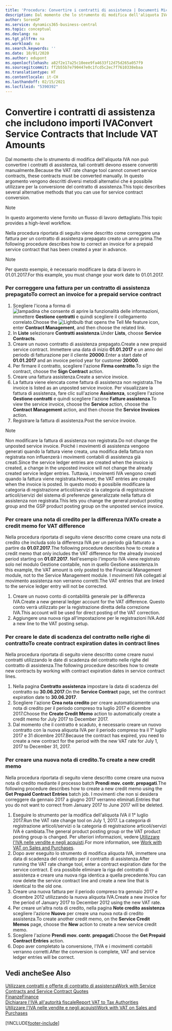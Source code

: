 ```yaml
---
title: 'Procedura: Convertire i contratti di assistenza | Documenti Microsoft'
description: Dal momento che lo strumento di modifica dell'aliquota IVA non può convertire i contratti di assistenza, tali contratti devono essere convertiti manualmente. In questo argomento vengono descritti diversi metodi alternativi che è possibile utilizzare per la conversione del contratto di assistenza.
author: SorenGP
ms.service: dynamics365-business-central
ms.topic: conceptual
ms.devlang: na
ms.tgt_pltfrm: na
ms.workload: na
ms.search.keywords: ''
ms.date: 10/01/2020
ms.author: edupont
ms.openlocfilehash: a82f2e17a25c10eee9fa4633f12d75d265a057f9
ms.sourcegitcommit: ff2b55b7e790447e0c1fcd5c2ec7f7610338ebaa
ms.translationtype: HT
ms.contentlocale: it-CH
ms.lasthandoff: 02/15/2021
ms.locfileid: "5390392"
---
```

# <a name="convert-service-contracts-that-include-vat-amounts"></a><span data-ttu-id="ece20-104">Convertire i contratti di assistenza che includono importi IVA</span><span class="sxs-lookup"><span data-stu-id="ece20-104">Convert Service Contracts that Include VAT Amounts</span></span>
<span data-ttu-id="ece20-105">Dal momento che lo strumento di modifica dell'aliquota IVA non può convertire i contratti di assistenza, tali contratti devono essere convertiti manualmente.</span><span class="sxs-lookup"><span data-stu-id="ece20-105">Because the VAT rate change tool cannot convert service contracts, these contracts must be converted manually.</span></span> <span data-ttu-id="ece20-106">In questo argomento vengono descritti diversi metodi alternativi che è possibile utilizzare per la conversione del contratto di assistenza.</span><span class="sxs-lookup"><span data-stu-id="ece20-106">This topic describes several alternative methods that you can use for service contract conversion.</span></span>  

> [!NOTE]  
>  <span data-ttu-id="ece20-107">In questo argomento viene fornito un flusso di lavoro dettagliato.</span><span class="sxs-lookup"><span data-stu-id="ece20-107">This topic provides a high-level workflow.</span></span>  

 <span data-ttu-id="ece20-108">Nella procedura riportata di seguito viene descritto come correggere una fattura per un contratto di assistenza prepagato creato un anno prima.</span><span class="sxs-lookup"><span data-stu-id="ece20-108">The following procedure describes how to correct an invoice for a prepaid service contract that has been created a year in advance.</span></span>  

> [!NOTE]  
>  <span data-ttu-id="ece20-109">Per questo esempio, è necessario modificare la data di lavoro in 01.01.2017.</span><span class="sxs-lookup"><span data-stu-id="ece20-109">For this example, you must change your work date to 01.01.2017.</span></span>  

### <a name="to-correct-an-invoice-for-a-prepaid-service-contract"></a><span data-ttu-id="ece20-110">Per correggere una fattura per un contratto di assistenza prepagato</span><span class="sxs-lookup"><span data-stu-id="ece20-110">To correct an invoice for a prepaid service contract</span></span>  
1. <span data-ttu-id="ece20-111">Scegliere l'icona a forma di ![lampadina che consente di aprire la funzionalità delle informazioni](media/ui-search/search_small.png "Informazioni sull'operazione che si desidera eseguire"), immettere **Gestione contratti** e quindi scegliere il collegamento correlato.</span><span class="sxs-lookup"><span data-stu-id="ece20-111">Choose the ![Lightbulb that opens the Tell Me feature](media/ui-search/search_small.png "Tell me what you want to do") icon, enter **Contract Management**, and then choose the related link.</span></span>  
2. <span data-ttu-id="ece20-112">In **Liste** selezionare **Contratti assistenza**.</span><span class="sxs-lookup"><span data-stu-id="ece20-112">Under **Lists**, choose **Service Contracts**.</span></span>  
3. <span data-ttu-id="ece20-113">Creare un nuovo contratto di assistenza prepagato.</span><span class="sxs-lookup"><span data-stu-id="ece20-113">Create a new prepaid service contract.</span></span> <span data-ttu-id="ece20-114">Immettere una data di inizio **01.01.2017** e un anno del periodo di fatturazione per il cliente **20000**.</span><span class="sxs-lookup"><span data-stu-id="ece20-114">Enter a start date of **01.01.2017** and an invoice period year for customer **20000**.</span></span>  
4. <span data-ttu-id="ece20-115">Per firmare il contratto, scegliere l'azione **Firma contratto**.</span><span class="sxs-lookup"><span data-stu-id="ece20-115">To sign the contract, choose the **Sign Contract** action.</span></span>  
5. <span data-ttu-id="ece20-116">Creare una fattura assistenza.</span><span class="sxs-lookup"><span data-stu-id="ece20-116">Create a service invoice.</span></span>
6. <span data-ttu-id="ece20-117">La fattura viene elencata come fattura di assistenza non registrata.</span><span class="sxs-lookup"><span data-stu-id="ece20-117">The invoice is listed as an unposted service invoice.</span></span> <span data-ttu-id="ece20-118">Per visualizzare la fattura di assistenza, fare clic sull'azione **Assistenza**, scegliere l'azione **Gestione contratti** e quindi scegliere l'azione **Fatture assistenza**.</span><span class="sxs-lookup"><span data-stu-id="ece20-118">To view the service invoice, choose the **Service** action, choose the **Contract Management** action, and then choose the **Service Invoices** action.</span></span>  
7. <span data-ttu-id="ece20-119">Registrare la fattura di assistenza.</span><span class="sxs-lookup"><span data-stu-id="ece20-119">Post the service invoice.</span></span>  

> [!NOTE]  
>  <span data-ttu-id="ece20-120">Non modificare la fattura di assistenza non registrata.</span><span class="sxs-lookup"><span data-stu-id="ece20-120">Do not change the unposted service invoice.</span></span> <span data-ttu-id="ece20-121">Poiché i movimenti di assistenza vengono generati quando la fattura viene creata, una modifica della fattura non registrata non influenzerà i movimenti contabili di assistenza già creati.</span><span class="sxs-lookup"><span data-stu-id="ece20-121">Since the service ledger entries are created when the invoice is created, a change in the unposted invoice will not change the already created service ledger entries.</span></span> <span data-ttu-id="ece20-122">Tuttavia, i movimenti IVA vengono creati quando la fattura viene registrata.</span><span class="sxs-lookup"><span data-stu-id="ece20-122">However, the VAT entries are created when the invoice is posted.</span></span> <span data-ttu-id="ece20-123">In questo modo è possibile modificare la categoria di registrazione articoli/servizi e la categoria di registrazione articoli/servizi del sistema di preferenze generalizzate nella fattura di assistenza non registrata.</span><span class="sxs-lookup"><span data-stu-id="ece20-123">This lets you change the general product posting group and the GSP product posting group on the unposted service invoice.</span></span>  

### <a name="to-create-a-credit-memo-for-vat-difference"></a><span data-ttu-id="ece20-124">Per creare una nota di credito per la differenza IVA</span><span class="sxs-lookup"><span data-stu-id="ece20-124">To create a credit memo for VAT difference</span></span>  
<span data-ttu-id="ece20-125">Nella procedura riportata di seguito viene descritto come creare una nota di credito che includa solo la differenza IVA per un periodo già fatturato a partire da **01.07.2017**.</span><span class="sxs-lookup"><span data-stu-id="ece20-125">The following procedure describes how to create a credit memo that only includes the VAT difference for the already invoiced period starting on **01.07.2017**.</span></span> <span data-ttu-id="ece20-126">Nell'esempio l'importo IVA viene registrato solo nel modulo Gestione contabile, non in quello Gestione assistenza.</span><span class="sxs-lookup"><span data-stu-id="ece20-126">In this example, the VAT amount is only posted to the Financial Management module, not to the Service Management module.</span></span> <span data-ttu-id="ece20-127">I movimenti IVA collegati al movimento assistenza non verranno corretti.</span><span class="sxs-lookup"><span data-stu-id="ece20-127">The VAT entries that are linked to the service ledger entry will not be corrected.</span></span>  

1. <span data-ttu-id="ece20-128">Creare un nuovo conto di contabilità generale per la differenza IVA.</span><span class="sxs-lookup"><span data-stu-id="ece20-128">Create a new general ledger account for the VAT difference.</span></span> <span data-ttu-id="ece20-129">Questo conto verrà utilizzato per la registrazione diretta della correzione IVA.</span><span class="sxs-lookup"><span data-stu-id="ece20-129">This account will be used for direct posting of the VAT correction.</span></span>  
2. <span data-ttu-id="ece20-130">Aggiungere una nuova riga all'impostazione per le registrazioni IVA.</span><span class="sxs-lookup"><span data-stu-id="ece20-130">Add a new line to the VAT posting setup.</span></span>  

### <a name="to-create-contract-expiration-dates-in-contract-lines"></a><span data-ttu-id="ece20-131">Per creare le date di scadenza del contratto nelle righe di contratto</span><span class="sxs-lookup"><span data-stu-id="ece20-131">To create contract expiration dates in contract lines</span></span>  
<span data-ttu-id="ece20-132">Nella procedura riportata di seguito viene descritto come creare nuovi contratti utilizzando le date di scadenza del contratto nelle righe del contratto di assistenza.</span><span class="sxs-lookup"><span data-stu-id="ece20-132">The following procedure describes how to create new contracts by working with contract expiration dates in service contract lines.</span></span>  

1. <span data-ttu-id="ece20-133">Nella pagina **Contratto assistenza** impostare la data di scadenza del contratto su **30.06.2017**.</span><span class="sxs-lookup"><span data-stu-id="ece20-133">On the **Service Contract** page, set the contract expiration date to **30.06.2017**.</span></span>  
2. <span data-ttu-id="ece20-134">Scegliere l'azione **Crea nota credito** per creare automaticamente una nota di credito per il periodo compreso tra luglio 2017 e dicembre 2017.</span><span class="sxs-lookup"><span data-stu-id="ece20-134">Choose the **Create Credit Memo** action to automatically create a credit memo for July 2017 to December 2017.</span></span>  
3. <span data-ttu-id="ece20-135">Dal momento che il contratto è scaduto, è necessario creare un nuovo contratto con la nuova aliquota IVA per il periodo compreso tra il 1° luglio 2017 e 31 dicembre 2017.</span><span class="sxs-lookup"><span data-stu-id="ece20-135">Because the contract has expired, you need to create a new contract for the period with the new VAT rate for July 1, 2017 to December 31, 2017.</span></span>  

### <a name="to-create-a-new-credit-memo"></a><span data-ttu-id="ece20-136">Per creare una nuova nota di credito.</span><span class="sxs-lookup"><span data-stu-id="ece20-136">To create a new credit memo</span></span>  
<span data-ttu-id="ece20-137">Nella procedura riportata di seguito viene descritto come creare una nuova nota di credito mediante il processo batch **Prendi mov. contr. prepagati**.</span><span class="sxs-lookup"><span data-stu-id="ece20-137">The following procedure describes how to create a new credit memo using the **Get Prepaid Contract Entries** batch job.</span></span> <span data-ttu-id="ece20-138">I movimenti che non si desidera correggere da gennaio 2017 a giugno 2017 verranno eliminati.</span><span class="sxs-lookup"><span data-stu-id="ece20-138">Entries that you do not want to correct from January 2017 to June 2017 will be deleted.</span></span>  

1. <span data-ttu-id="ece20-139">Eseguire lo strumento per la modifica dell'aliquota IVA il 1° luglio 2017.</span><span class="sxs-lookup"><span data-stu-id="ece20-139">Run the VAT rate change tool on July 1, 2017.</span></span> <span data-ttu-id="ece20-140">La categoria di registrazione articoli/servizi o la categoria di registrazione articoli/servizi IVA è cambiata.</span><span class="sxs-lookup"><span data-stu-id="ece20-140">The general product posting group or the VAT product posting group is changed.</span></span> <span data-ttu-id="ece20-141">Per ulteriori informazioni, vedere [Utilizzare l'IVA nelle vendite e negli acquisti](finance-work-with-vat.md).</span><span class="sxs-lookup"><span data-stu-id="ece20-141">For more information, see [Work with VAT on Sales and Purchases](finance-work-with-vat.md).</span></span>  
2. <span data-ttu-id="ece20-142">Dopo aver eseguito lo strumento di modifica aliquota IVA, immettere una data di scadenza del contratto per il contratto di assistenza.</span><span class="sxs-lookup"><span data-stu-id="ece20-142">After running the VAT rate change tool, enter a contract expiration date for the service contract.</span></span> <span data-ttu-id="ece20-143">È ora possibile eliminare la riga del contratto di assistenza e creare una nuova riga identica a quella precedente.</span><span class="sxs-lookup"><span data-stu-id="ece20-143">You can now delete the service contract line and create a new line that is identical to the old one.</span></span>  
3. <span data-ttu-id="ece20-144">Creare una nuova fattura per il periodo compreso tra gennaio 2017 e dicembre 2012 utilizzando la nuova aliquota IVA.</span><span class="sxs-lookup"><span data-stu-id="ece20-144">Create a new invoice for the period of January 2017 to December 2012 using the new VAT rate.</span></span>  
4. <span data-ttu-id="ece20-145">Per creare un'altra nota di credito, nella pagina **Note credito assistenza** scegliere l'azione **Nuovo** per creare una nuova nota di credito assistenza.</span><span class="sxs-lookup"><span data-stu-id="ece20-145">To create another credit memo, on the **Service Credit Memos** page, choose the **New** action to create a new service credit memo.</span></span>  
5. <span data-ttu-id="ece20-146">Scegliere l'azione **Prendi mov. contr. prepagati**.</span><span class="sxs-lookup"><span data-stu-id="ece20-146">Choose the **Get Prepaid Contract Entries** action.</span></span>  
6. <span data-ttu-id="ece20-147">Dopo aver completato la conversione, l'IVA e i movimenti contabili verranno corretti.</span><span class="sxs-lookup"><span data-stu-id="ece20-147">After the conversion is complete, VAT and service ledger entries will be correct.</span></span>  

## <a name="see-also"></a><span data-ttu-id="ece20-148">Vedi anche</span><span class="sxs-lookup"><span data-stu-id="ece20-148">See Also</span></span>  
[<span data-ttu-id="ece20-149">Utilizzare contratti e offerte di contratto di assistenza</span><span class="sxs-lookup"><span data-stu-id="ece20-149">Work with Service Contracts and Service Contract Quotes</span></span>](service-how-to-create-service-contracts-and-service-contract-quotes.md)  
[<span data-ttu-id="ece20-150">Finanze</span><span class="sxs-lookup"><span data-stu-id="ece20-150">Finance</span></span>](finance.md)  
[<span data-ttu-id="ece20-151">Dichiarare l'IVA all'autorità fiscale</span><span class="sxs-lookup"><span data-stu-id="ece20-151">Report VAT to Tax Authorities</span></span>](finance-how-report-vat.md)  
[<span data-ttu-id="ece20-152">Utilizzare l'IVA nelle vendite e negli acquisti</span><span class="sxs-lookup"><span data-stu-id="ece20-152">Work with VAT on Sales and Purchases</span></span>](finance-work-with-vat.md)  


[!INCLUDE[footer-include](includes/footer-banner.md)]